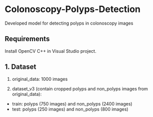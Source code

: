 # Colonoscopy-Polyps-Detection
Developed model for detecting polyps in colonoscopy images

## Requirements
Install OpenCV C++ in Visual Studio project.

## 1. Dataset
1. original_data: 1000 images

2. dataset_v3 (contain cropped polyps and non_polyps images from original_data): 
* train: polyps (750 images) and non_polyps (2400 images)
* test: polyps (250 images) and non_polyps (800 images)
 
